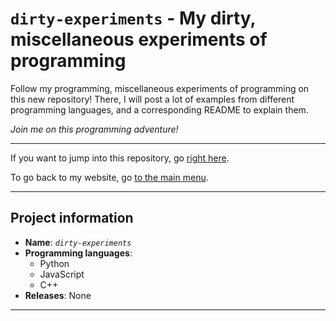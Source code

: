 <!-------------------------------
GitHub Pages index for "dirty-experiments"
-------------------------------->

# `dirty-experiments` - My dirty, miscellaneous experiments of programming

Follow my programming, miscellaneous experiments of programming on this new
repository! There, I will post a lot of examples from different programming
languages, and a corresponding README to explain them.

_Join me on this programming adventure!_

----

If you want to jump into this repository, go [right here](http://github.com/DiddiLeija/dirty-experiments).

To go back to my website, go [to the main menu](http://diddileija.github.io).

----

## Project information

- **Name**: _`dirty-experiments`_
- **Programming languages**:
  - Python
  - JavaScript
  - C++
- **Releases**: None

----
